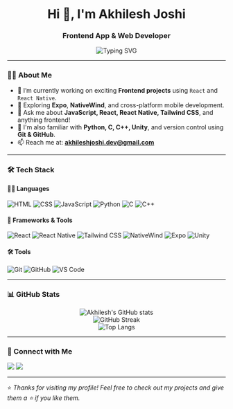 <h1 align="center">Hi 👋, I'm Akhilesh Joshi</h1>
<h3 align="center">Frontend App & Web Developer</h3>

<p align="center">
  <img src="https://readme-typing-svg.demolab.com?font=Fira+Code&size=22&duration=3000&pause=1000&center=true&vCenter=true&width=435&lines=Frontend+Web+%26+App+Developer;HTML+CSS+Tailwind+%7C+React+%7C+React+Native" alt="Typing SVG" />
</p>

---

### 🧑‍💻 About Me

- 🔭 I’m currently working on exciting **Frontend projects** using `React` and `React Native`.
- 🌱 Exploring **Expo**, **NativeWind**, and cross-platform mobile development.
- 💬 Ask me about **JavaScript, React, React Native, Tailwind CSS**, and anything frontend!
- 🚀 I'm also familiar with **Python, C, C++, Unity**, and version control using **Git & GitHub**.
- 📫 Reach me at: **akhileshjoshi.dev@gmail.com**

---

### 🛠️ Tech Stack

#### 👨‍💻 Languages
![HTML](https://img.shields.io/badge/HTML-E34F26?style=for-the-badge&logo=html5&logoColor=white)
![CSS](https://img.shields.io/badge/CSS-1572B6?style=for-the-badge&logo=css3&logoColor=white)
![JavaScript](https://img.shields.io/badge/JavaScript-F7DF1E?style=for-the-badge&logo=javascript&logoColor=black)
![Python](https://img.shields.io/badge/Python-3776AB?style=for-the-badge&logo=python&logoColor=white)
![C](https://img.shields.io/badge/C-A8B9CC?style=for-the-badge&logo=c&logoColor=black)
![C++](https://img.shields.io/badge/C++-00599C?style=for-the-badge&logo=c%2B%2B&logoColor=white)

#### 🧩 Frameworks & Tools
![React](https://img.shields.io/badge/React-61DAFB?style=for-the-badge&logo=react&logoColor=black)
![React Native](https://img.shields.io/badge/React%20Native-20232A?style=for-the-badge&logo=react&logoColor=61DAFB)
![Tailwind CSS](https://img.shields.io/badge/Tailwind-38B2AC?style=for-the-badge&logo=tailwind-css&logoColor=white)
![NativeWind](https://img.shields.io/badge/NativeWind-38B2AC?style=for-the-badge&logo=tailwind-css&logoColor=white)
![Expo](https://img.shields.io/badge/Expo-000000?style=for-the-badge&logo=expo&logoColor=white)
![Unity](https://img.shields.io/badge/Unity-000000?style=for-the-badge&logo=unity&logoColor=white)

#### 🛠 Tools
![Git](https://img.shields.io/badge/Git-F05032?style=for-the-badge&logo=git&logoColor=white)
![GitHub](https://img.shields.io/badge/GitHub-181717?style=for-the-badge&logo=github&logoColor=white)
![VS Code](https://img.shields.io/badge/VS%20Code-007ACC?style=for-the-badge&logo=visual-studio-code&logoColor=white)

---

### 📊 GitHub Stats

<p align="center">
  <img src="https://github-readme-stats.vercel.app/api?username=akhileshjoshi&show_icons=true&theme=radical" alt="Akhilesh's GitHub stats" />
  <br/>
  <img src="https://github-readme-streak-stats.herokuapp.com/?user=akhileshjoshi&theme=radical" alt="GitHub Streak" />
  <br/>
  <img src="https://github-readme-stats.vercel.app/api/top-langs/?username=akhileshjoshi&layout=compact&theme=radical" alt="Top Langs" />
</p>

---

### 🔗 Connect with Me

<p>
  <a href="https://github.com/akhileshjoshi"><img src="https://img.shields.io/badge/GitHub-000?style=for-the-badge&logo=github&logoColor=white" /></a>
  <a href="mailto:akhileshjoshi.dev@gmail.com"><img src="https://img.shields.io/badge/Email-D14836?style=for-the-badge&logo=gmail&logoColor=white" /></a>
  <!-- Optional LinkedIn or Portfolio link -->
</p>

---

⭐️ *Thanks for visiting my profile! Feel free to check out my projects and give them a ⭐ if you like them.*
